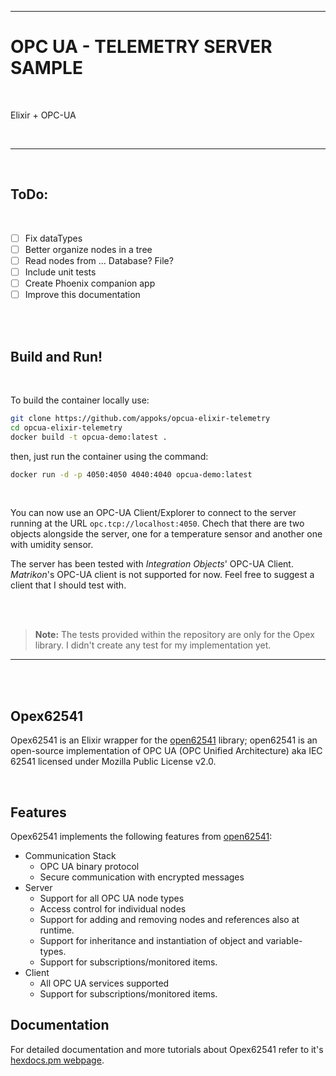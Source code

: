 ___

# OPC UA - TELEMETRY SERVER SAMPLE 

<br/>

Elixir + OPC-UA 

<br/>

___

<br/>

## ToDo:

<br/>

- [  ] Fix dataTypes
- [  ] Better organize nodes in a tree
- [  ] Read nodes from ... Database? File?
- [  ] Include unit tests
- [  ] Create Phoenix companion app
- [  ] Improve this documentation

<br/>
<br/>



## Build and Run!
<br/>

To build the container locally use:

```bash
git clone https://github.com/appoks/opcua-elixir-telemetry
cd opcua-elixir-telemetry
docker build -t opcua-demo:latest .
```

then, just run the container using the command:

```bash
docker run -d -p 4050:4050 4040:4040 opcua-demo:latest
```
<br/>

You can now use an OPC-UA Client/Explorer to connect to the server running at the URL `opc.tcp://localhost:4050`. Chech that there are two objects alongside the server, one for a temperature sensor and another one with umidity sensor. 

The server has been tested with *Integration Objects*' OPC-UA Client. *Matrikon*'s OPC-UA client is not supported for now. Feel free to suggest a client that I should test with. 

<br/>

<br/>

> <b>Note:</b> The tests provided within the repository are only for the Opex library. I didn't create any test for my implementation yet. 

___

<br/>
<br/>


## Opex62541

Opex62541 is an Elixir wrapper for the [open62541](https://github.com/open62541/open62541) library; open62541 is an open-source implementation of OPC UA (OPC Unified Architecture) aka IEC 62541 licensed under Mozilla Public License v2.0.

<br/>

## Features

Opex62541 implements the following features from [open62541](https://github.com/open62541/open62541):
- Communication Stack
  - OPC UA binary protocol
  - Secure communication with encrypted messages
- Server
  - Support for all OPC UA node types
  - Access control for individual nodes
  - Support for adding and removing nodes and references also at runtime.
  - Support for inheritance and instantiation of object and variable-types.
  - Support for subscriptions/monitored items.
- Client
  - All OPC UA services supported
  - Support for subscriptions/monitored items.

## Documentation

For detailed documentation and more tutorials about Opex62541 refer to it's [hexdocs.pm webpage](https://hexdocs.pm/opex62541).

